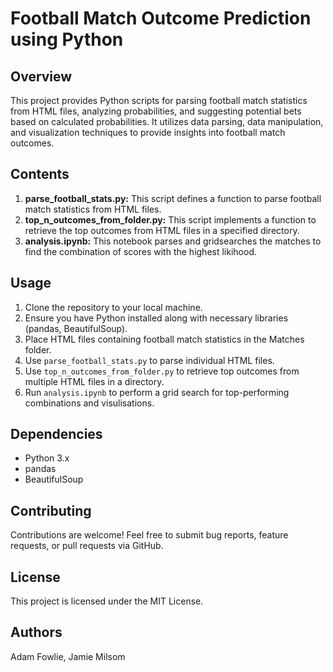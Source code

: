 # Football Match Outcome Prediction using Python

## Overview
This project provides Python scripts for parsing football match statistics from HTML files, analyzing probabilities, and suggesting potential bets based on calculated probabilities. It utilizes data parsing, data manipulation, and visualization techniques to provide insights into football match outcomes.

## Contents
1. **parse_football_stats.py:** This script defines a function to parse football match statistics from HTML files.
2. **top_n_outcomes_from_folder.py:** This script implements a function to retrieve the top outcomes from HTML files in a specified directory.
3. **analysis.ipynb:** This notebook parses and gridsearches the matches to find the combination of scores with the highest likihood.

## Usage
1. Clone the repository to your local machine.
2. Ensure you have Python installed along with necessary libraries (pandas, BeautifulSoup).
3. Place HTML files containing football match statistics in the Matches folder.
4. Use `parse_football_stats.py` to parse individual HTML files.
5. Use `top_n_outcomes_from_folder.py` to retrieve top outcomes from multiple HTML files in a directory.
6. Run `analysis.ipynb` to perform a grid search for top-performing combinations and visulisations.

## Dependencies
- Python 3.x
- pandas
- BeautifulSoup

## Contributing
Contributions are welcome! Feel free to submit bug reports, feature requests, or pull requests via GitHub.

## License
This project is licensed under the MIT License.

## Authors
Adam Fowlie, Jamie Milsom
